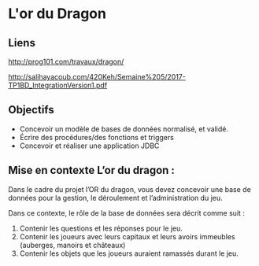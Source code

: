# L'or du Dragon
## Liens
http://prog101.com/travaux/dragon/

http://salihayacoub.com/420Keh/Semaine%205/2017-TP1BD_IntegrationVersion1.pdf

## Objectifs
* Concevoir un modèle de bases de données normalisé, et validé.
* Écrire des procédures/des fonctions et triggers
* Concevoir et réaliser une application JDBC

## Mise en contexte L’or du dragon :
Dans le cadre du projet l’OR du dragon, vous devez concevoir une base de données pour
la gestion, le déroulement et l’administration du jeu.

Dans ce contexte, le rôle de la base de données sera décrit comme suit :

1. Contenir les questions et les réponses pour le jeu.
2. Contenir les joueurs avec leurs capitaux et leurs avoirs immeubles (auberges,
manoirs et châteaux)
3. Contenir les objets que les joueurs auraient ramassés durant le jeu. 
